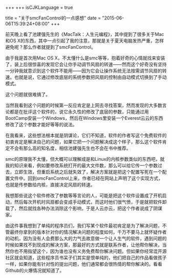 +++
+++
isCJKLanguage = true

title  = "关于smcFanControl的一点感想"
date = "2015-06-06T15:39:24+08:00"
+++

前天晚上看了池建强先生的《MacTalk：人生元编程》，其中提到了很多关于Mac和OS X的东西，其中一点引起了我的注意，那就是关于夏天电脑发热严重，怎样避免呢？那么作者就提到了smcFanControl。

由于我是首次用Mac OS X，不太懂什么是smc等等，抱着好奇的心情就找来安装了，装上后很惊喜的发现它会让你手动调节风扇的转速——然而这个好奇没有坚持一分钟我就意识到这个软件不能用——因为它会让操作系统无法按需调节风扇的转速。也就是说，它通过修改底层的系统参数把风扇的控制由自动模式切换到了手动模式。

这个问题就很难搞了。

当然我看到这个问题的时候第一反应肯定是上网去寻找答案，然而发现的大多数言论都是在批评这个软件的，说它永久性的修改了底层的参数，只能通过用BootCamp安装一个Windows，然后在Windows里安装一个Everest云云的东西修改了这个参数才能好等等的说法。

在我看来，这些想法根本就是阴谋论，它们不知道，软件的作者写这个免费软件的初衷肯定是解决自己的问题，如果它把一个问题解决成这个样子，那么这个软件肯定不会有那么高的知名度，相信池建强先生也不会在书中推荐。

smc的原理我不太懂，但大概可以理解成是和Linux的内核参数类似的东西吧，就我的知识来看，例如要修改系统打开的最大文件数，那么可以给它传一个参数过去，立即生效，但重启系统之后就失效了，解决方案就是把这个配置写死在一个配置文件中。回到smcFanControl上来，作者已经在网站上声明了这个实现方式，也就是传参数给内核，直接决定风扇的转速。

我想那些说这个软件修改了参数等等言论的人，可能是把这个软件设置成了开机启动，然后每次开机时风扇都会变成手动模式，而这时他们很气愤，于是就把软件卸载了，然后就找各种办法消除这个影响，于是人云亦云，把这个作者说成了阴谋家。

由这件事我想到了单纯的程序员们，我们写某个软件最初肯定是为了解决问题，不管最终你拿到的版本针对你的情况解决问题的程度如何，千万不要马上就怀疑作者的动机，因为没有人会费那么大的力气去故意做一个让人生气的软件，遇到问题的时候如果找不到现成的解决方案，那最好的方式就是联系作者，让他帮你解决，当然你也不用指望这个，因为谁也没有义务免费帮你解决问题。但如果你经常混开源社区就会知道，这些程序员书呆子们其实是恨单纯的，他们把自己的作品看做孩子一样，如果你能有针对性的提出问题，他们通常都会很热情的帮你解决的。看看Github的火爆情况就知道了。
